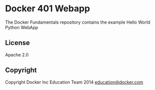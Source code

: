 Docker 401 Webapp
==========================

The Docker Fundamentals repository contains the example Hello World Python WebApp

## License

Apache 2.0

## Copyright

Copyright Docker Inc Education Team 2014 <education@docker.com>
